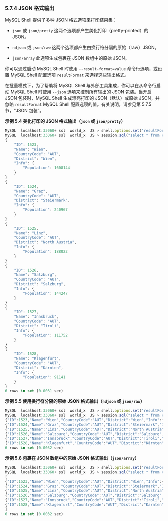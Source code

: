 ### 5.7.4 JSON 格式输出

MySQL Shell 提供了多种 JSON 格式选项来打印结果集：

- `json` 或 `json/pretty`
  这两个选项都产生美化打印（pretty-printed）的 JSON。

- `ndjson` 或 `json/raw`
  这两个选项都产生由换行符分隔的原始（raw）JSON。

- `json/array`
  此选项生成包裹在 JSON 数组中的原始 JSON。

你可以通过启动 MySQL Shell 时使用 `--result-format=value` 命令行选项，或设置 MySQL Shell 配置选项 `resultFormat` 来选择这些输出格式。

在批量模式下，为了帮助将 MySQL Shell 与外部工具集成，你可以在从命令行启动 MySQL Shell 时使用 `--json` 选项来控制所有输出的 JSON 包装。当开启 JSON 包装时，MySQL Shell 生成漂亮打印的 JSON（默认）或原始 JSON，并忽略 `resultFormat` MySQL Shell 配置选项的值。有关说明，请参见第 5.7.5 节，“JSON 包装”。

**示例 5.4 美化打印的 JSON 格式输出（`json` 或 `json/pretty`）**

```js
MySQL  localhost:33060+ ssl  world_x  JS > shell.options.set('resultFormat','json')
MySQL  localhost:33060+ ssl  world_x  JS > session.sql("select * from city where countrycode='AUT'")
{
    "ID": 1523,
    "Name": "Wien",
    "CountryCode": "AUT",
    "District": "Wien",
    "Info": {
        "Population": 1608144
    }
}
{
    "ID": 1524,
    "Name": "Graz",
    "CountryCode": "AUT",
    "District": "Steiermark",
    "Info": {
        "Population": 240967
    }
}
{
    "ID": 1525,
    "Name": "Linz",
    "CountryCode": "AUT",
    "District": "North Austria",
    "Info": {
        "Population": 188022
    }
}
{
    "ID": 1526,
    "Name": "Salzburg",
    "CountryCode": "AUT",
    "District": "Salzburg",
    "Info": {
        "Population": 144247
    }
}
{
    "ID": 1527,
    "Name": "Innsbruck",
    "CountryCode": "AUT",
    "District": "Tiroli",
    "Info": {
        "Population": 111752
    }
}
{
    "ID": 1528,
    "Name": "Klagenfurt",
    "CountryCode": "AUT",
    "District": "Kärnten",
    "Info": {
        "Population": 91141
    }
}
6 rows in set (0.0031 sec)
```

**示例 5.5 使用换行符分隔的原始 JSON 格式输出（`ndjson` 或 `json/raw`）**

```js
MySQL  localhost:33060+ ssl  world_x  JS > shell.options.set('resultFormat','ndjson')
MySQL  localhost:33060+ ssl  world_x  JS > session.sql("select * from city where countrycode='AUT'")
{"ID":1523,"Name":"Wien","CountryCode":"AUT","District":"Wien","Info":{"Population":1608144}}
{"ID":1524,"Name":"Graz","CountryCode":"AUT","District":"Steiermark","Info":{"Population":240967}}
{"ID":1525,"Name":"Linz","CountryCode":"AUT","District":"North Austria","Info":{"Population":188022}}
{"ID":1526,"Name":"Salzburg","CountryCode":"AUT","District":"Salzburg","Info":{"Population":144247}}
{"ID":1527,"Name":"Innsbruck","CountryCode":"AUT","District":"Tiroli","Info":{"Population":111752}}
{"ID":1528,"Name":"Klagenfurt","CountryCode":"AUT","District":"Kärnten","Info":{"Population":91141}}
6 rows in set (0.0032 sec)
```

**示例 5.6 包裹在 JSON 数组中的原始 JSON 格式输出（`json/array`）**

```js
MySQL  localhost:33060+ ssl  world_x  JS > shell.options.set('resultFormat','json/array')
MySQL  localhost:33060+ ssl  world_x  JS > session.sql("select * from city where countrycode='AUT'")
[
{"ID":1523,"Name":"Wien","CountryCode":"AUT","District":"Wien","Info":{"Population":1608144}},
{"ID":1524,"Name":"Graz","CountryCode":"AUT","District":"Steiermark","Info":{"Population":240967}},
{"ID":1525,"Name":"Linz","CountryCode":"AUT","District":"North Austria","Info":{"Population":188022}},
{"ID":1526,"Name":"Salzburg","CountryCode":"AUT","District":"Salzburg","Info":{"Population":144247}},
{"ID":1527,"Name":"Innsbruck","CountryCode":"AUT","District":"Tiroli","Info":{"Population":111752}},
{"ID":1528,"Name":"Klagenfurt","CountryCode":"AUT","District":"Kärnten","Info":{"Population":91141}}
]
6 rows in set (0.0032 sec)
```

